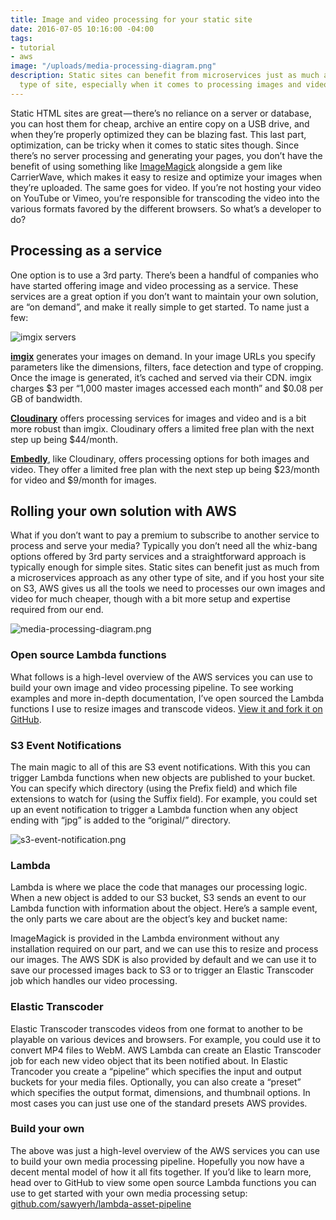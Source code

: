 ```yaml
---
title: Image and video processing for your static site
date: 2016-07-05 10:16:00 -04:00
tags:
- tutorial
- aws
image: "/uploads/media-processing-diagram.png"
description: Static sites can benefit from microservices just as much as any other
  type of site, especially when it comes to processing images and video.
---
```


Static HTML sites are great — there’s no reliance on a server or database, you can host them for cheap, archive an entire copy on a USB drive, and when they’re properly optimized they can be blazing fast. This last part, optimization, can be tricky when it comes to static sites though. Since there’s no server processing and generating your pages, you don’t have the benefit of using something like [ImageMagick](http://www.imagemagick.org/) alongside a gem like CarrierWave, which makes it easy to resize and optimize your images when they’re uploaded. The same goes for video. If you’re not hosting your video on YouTube or Vimeo, you’re responsible for transcoding the video into the various formats favored by the different browsers. So what’s a developer to do?

## Processing as a service

One option is to use a 3rd party. There’s been a handful of companies who have started offering image and video processing as a service. These services are a great option if you don’t want to maintain your own solution, are “on demand”, and make it really simple to get started. To name just a few:

![imgix servers](/uploads/imgix-servers.jpeg)

**[imgix](http://imgix.com/)** generates your images on demand. In your image URLs you specify parameters like the dimensions, filters, face detection and type of cropping. Once the image is generated, it’s cached and served via their CDN. imgix charges $3 per “1,000 master images accessed each month” and $0.08 per GB of bandwidth.

**[Cloudinary](http://cloudinary.com/)** offers processing services for images and video and is a bit more robust than imgix. Cloudinary offers a limited free plan with the next step up being $44/month.

**[Embedly](http://embed.ly/)**, like Cloudinary, offers processing options for both images and video. They offer a limited free plan with the next step up being $23/month for video and $9/month for images.

## Rolling your own solution with AWS

What if you don’t want to pay a premium to subscribe to another service to process and serve your media? Typically you don’t need all the whiz-bang options offered by 3rd party services and a straightforward approach is typically enough for simple sites. Static sites can benefit just as much from a microservices approach as any other type of site, and if you host your site on S3, AWS gives us all the tools we need to processes our own images and video for much cheaper, though with a bit more setup and expertise required from our end.

![media-processing-diagram.png](/uploads/media-processing-diagram.png)

### Open source Lambda functions

What follows is a high-level overview of the AWS services you can use to build your own image and video processing pipeline. To see working examples and more in-depth documentation, I’ve open sourced the Lambda functions I use to resize images and transcode videos. [View it and fork it on GitHub](https://github.com/sawyerh/lambda-asset-pipeline).

### S3 Event Notifications

The main magic to all of this are S3 event notifications. With this you can trigger Lambda functions when new objects are published to your bucket. You can specify which directory (using the Prefix field) and which file extensions to watch for (using the Suffix field). For example, you could set up an event notification to trigger a Lambda function when any object ending with “jpg” is added to the “original/” directory.

![s3-event-notification.png](/uploads/s3-event-notification.png)

### Lambda

Lambda is where we place the code that manages our processing logic. When a new object is added to our S3 bucket, S3 sends an event to our Lambda function with information about the object. Here’s a sample event, the only parts we care about are the object’s key and bucket name:

ImageMagick is provided in the Lambda environment without any installation required on our part, and we can use this to resize and process our images. The AWS SDK is also provided by default and we can use it to save our processed images back to S3 or to trigger an Elastic Transcoder job which handles our video processing.

### Elastic Transcoder

Elastic Transcoder transcodes videos from one format to another to be playable on various devices and browsers. For example, you could use it to convert MP4 files to WebM. AWS Lambda can create an Elastic Transcoder job for each new video object that its been notified about. In Elastic Trancoder you create a “pipeline” which specifies the input and output buckets for your media files. Optionally, you can also create a “preset” which specifies the output format, dimensions, and thumbnail options. In most cases you can just use one of the standard presets AWS provides.

### Build your own

The above was just a high-level overview of the AWS services you can use to build your own media processing pipeline. Hopefully you now have a decent mental model of how it all fits together. If you’d like to learn more, head over to GitHub to view some open source Lambda functions you can use to get started with your own media processing setup: [github.com/sawyerh/lambda-asset-pipeline](https://github.com/sawyerh/lambda-asset-pipeline)